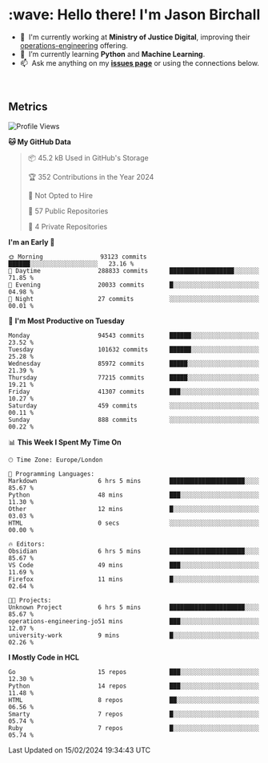 <h1 align="left" id="jason-title">:wave: Hello there! I'm Jason Birchall</h1>

- :office: &nbsp;I'm currently working at **Ministry of Justice Digital**, improving their [operations-engineering](https://github.com/ministryofjustice/operations-engineering) offering.
- :seedling: &nbsp;I’m currently learning **Python** and **Machine Learning**.
- :mailbox: &nbsp;Ask me anything on my **[issues page]** or using the connections below.


<br>


<h2>Metrics</h2>

<!--START_SECTION:waka-->
![Profile Views](http://img.shields.io/badge/Profile%20Views-0-blue)

**🐱 My GitHub Data** 

> 📦 45.2 kB Used in GitHub's Storage 
 > 
> 🏆 352 Contributions in the Year 2024
 > 
> 🚫 Not Opted to Hire
 > 
> 📜 57 Public Repositories 
 > 
> 🔑 4 Private Repositories 
 > 
**I'm an Early 🐤** 

```text
🌞 Morning                93123 commits       ██████░░░░░░░░░░░░░░░░░░░   23.16 % 
🌆 Daytime                288833 commits      ██████████████████░░░░░░░   71.85 % 
🌃 Evening                20033 commits       █░░░░░░░░░░░░░░░░░░░░░░░░   04.98 % 
🌙 Night                  27 commits          ░░░░░░░░░░░░░░░░░░░░░░░░░   00.01 % 
```
📅 **I'm Most Productive on Tuesday** 

```text
Monday                   94543 commits       ██████░░░░░░░░░░░░░░░░░░░   23.52 % 
Tuesday                  101632 commits      ██████░░░░░░░░░░░░░░░░░░░   25.28 % 
Wednesday                85972 commits       █████░░░░░░░░░░░░░░░░░░░░   21.39 % 
Thursday                 77215 commits       █████░░░░░░░░░░░░░░░░░░░░   19.21 % 
Friday                   41307 commits       ███░░░░░░░░░░░░░░░░░░░░░░   10.27 % 
Saturday                 459 commits         ░░░░░░░░░░░░░░░░░░░░░░░░░   00.11 % 
Sunday                   888 commits         ░░░░░░░░░░░░░░░░░░░░░░░░░   00.22 % 
```


📊 **This Week I Spent My Time On** 

```text
🕑︎ Time Zone: Europe/London

💬 Programming Languages: 
Markdown                 6 hrs 5 mins        █████████████████████░░░░   85.67 % 
Python                   48 mins             ███░░░░░░░░░░░░░░░░░░░░░░   11.30 % 
Other                    12 mins             █░░░░░░░░░░░░░░░░░░░░░░░░   03.03 % 
HTML                     0 secs              ░░░░░░░░░░░░░░░░░░░░░░░░░   00.00 % 

🔥 Editors: 
Obsidian                 6 hrs 5 mins        █████████████████████░░░░   85.67 % 
VS Code                  49 mins             ███░░░░░░░░░░░░░░░░░░░░░░   11.69 % 
Firefox                  11 mins             █░░░░░░░░░░░░░░░░░░░░░░░░   02.64 % 

🐱‍💻 Projects: 
Unknown Project          6 hrs 5 mins        █████████████████████░░░░   85.67 % 
operations-engineering-jo51 mins             ███░░░░░░░░░░░░░░░░░░░░░░   12.07 % 
university-work          9 mins              █░░░░░░░░░░░░░░░░░░░░░░░░   02.26 % 
```

**I Mostly Code in HCL** 

```text
Go                       15 repos            ███░░░░░░░░░░░░░░░░░░░░░░   12.30 % 
Python                   14 repos            ███░░░░░░░░░░░░░░░░░░░░░░   11.48 % 
HTML                     8 repos             ██░░░░░░░░░░░░░░░░░░░░░░░   06.56 % 
Smarty                   7 repos             █░░░░░░░░░░░░░░░░░░░░░░░░   05.74 % 
Ruby                     7 repos             █░░░░░░░░░░░░░░░░░░░░░░░░   05.74 % 
```




 Last Updated on 15/02/2024 19:34:43 UTC
<!--END_SECTION:waka-->

<!-- links -->

[issues page]: https://github.com/jasonBirchall/jasonBirchall/issues "jasonBirchall/issues"
